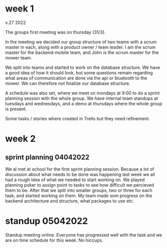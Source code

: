 # week 1

v.27 2022

The groups first meeting was on thursday (31/3).

In the meeting we decided our group structure of two teams with a scrum master in each, along with a product owner / team leader.
I am the scrum master for the backend-mobile team, and John is the scrum master for the mower team.

We split into teams and started to work on the database structure. We have a good idea of how it should look, but some questions remain regarding what areas of communication are done via the api or bluetooth to the mower. We can therefore not finalize our database structure.

A schedule was also set, where we meet on mondays at 9:00 to do a sprint planning session with the whole group.
We have internal team standups at tuesdays and wednesdays, and a demo at thursdays where the whole group is present.

Some tasks / stories where created in Trello but they need refinement.

# week 2

## sprint planning 04042022

We al met at school for the first sprint planning session. Because a lot of discussion about what needs to be done was happening last week we all had a rough idea of what we needed to start working on. We played planning poker to assign point to tasks to see how difficult we percieved them to be. After that we split into smaller groups, two or three for each task, and started working on them. My team made som progress on the backend architecture and structure, what packages to use etc.


# standup 05042022

Standup meeting online. Everyone has progressed well with the task and we are on time schedule for this week. No hiccups.



